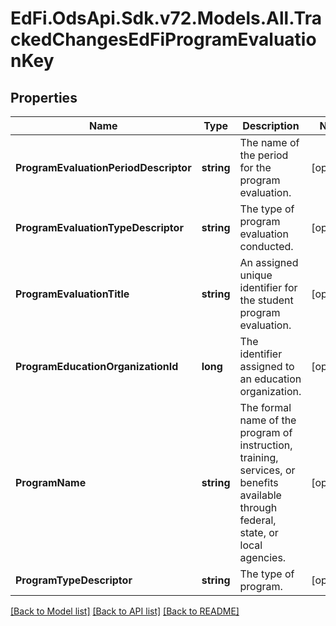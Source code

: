 # EdFi.OdsApi.Sdk.v72.Models.All.TrackedChangesEdFiProgramEvaluationKey

## Properties

Name | Type | Description | Notes
------------ | ------------- | ------------- | -------------
**ProgramEvaluationPeriodDescriptor** | **string** | The name of the period for the program evaluation. | [optional] 
**ProgramEvaluationTypeDescriptor** | **string** | The type of program evaluation conducted. | [optional] 
**ProgramEvaluationTitle** | **string** | An assigned unique identifier for the student program evaluation. | [optional] 
**ProgramEducationOrganizationId** | **long** | The identifier assigned to an education organization. | [optional] 
**ProgramName** | **string** | The formal name of the program of instruction, training, services, or benefits available through federal, state, or local agencies. | [optional] 
**ProgramTypeDescriptor** | **string** | The type of program. | [optional] 

[[Back to Model list]](../../README.md#documentation-for-models) [[Back to API list]](../../README.md#documentation-for-api-endpoints) [[Back to README]](../../README.md)

